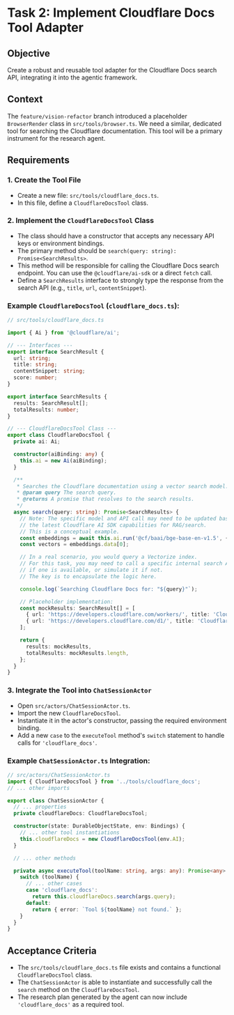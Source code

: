 # Task 2: Implement Cloudflare Docs Tool Adapter

## Objective
Create a robust and reusable tool adapter for the Cloudflare Docs search API, integrating it into the agentic framework.

## Context
The `feature/vision-refactor` branch introduced a placeholder `BrowserRender` class in `src/tools/browser.ts`. We need a similar, dedicated tool for searching the Cloudflare documentation. This tool will be a primary instrument for the research agent.

## Requirements

### 1. Create the Tool File
- Create a new file: `src/tools/cloudflare_docs.ts`.
- In this file, define a `CloudflareDocsTool` class.

### 2. Implement the `CloudflareDocsTool` Class
- The class should have a constructor that accepts any necessary API keys or environment bindings.
- The primary method should be `search(query: string): Promise<SearchResults>`.
- This method will be responsible for calling the Cloudflare Docs search endpoint. You can use the `@cloudflare/ai-sdk` or a direct `fetch` call.
- Define a `SearchResults` interface to strongly type the response from the search API (e.g., `title`, `url`, `contentSnippet`).

### Example `CloudflareDocsTool` (`cloudflare_docs.ts`):

```typescript
// src/tools/cloudflare_docs.ts

import { Ai } from '@cloudflare/ai';

// --- Interfaces ---
export interface SearchResult {
  url: string;
  title: string;
  contentSnippet: string;
  score: number;
}

export interface SearchResults {
  results: SearchResult[];
  totalResults: number;
}

// --- CloudflareDocsTool Class ---
export class CloudflareDocsTool {
  private ai: Ai;

  constructor(aiBinding: any) {
    this.ai = new Ai(aiBinding);
  }

  /**
   * Searches the Cloudflare documentation using a vector search model.
   * @param query The search query.
   * @returns A promise that resolves to the search results.
   */
  async search(query: string): Promise<SearchResults> {
    // Note: The specific model and API call may need to be updated based on
    // the latest Cloudflare AI SDK capabilities for RAG/search.
    // This is a conceptual example.
    const embeddings = await this.ai.run('@cf/baai/bge-base-en-v1.5', { text: [query] });
    const vectors = embeddings.data[0];

    // In a real scenario, you would query a Vectorize index.
    // For this task, you may need to call a specific internal search API
    // if one is available, or simulate it if not.
    // The key is to encapsulate the logic here.

    console.log(`Searching Cloudflare Docs for: "${query}"`);

    // Placeholder implementation:
    const mockResults: SearchResult[] = [
      { url: 'https://developers.cloudflare.com/workers/', title: 'Cloudflare Workers', contentSnippet: 'An overview of Cloudflare Workers...', score: 0.9 },
      { url: 'https://developers.cloudflare.com/d1/', title: 'Cloudflare D1', contentSnippet: 'Cloudflare D1 is a serverless database...', score: 0.85 },
    ];

    return {
      results: mockResults,
      totalResults: mockResults.length,
    };
  }
}
```

### 3. Integrate the Tool into `ChatSessionActor`
- Open `src/actors/ChatSessionActor.ts`.
- Import the new `CloudflareDocsTool`.
- Instantiate it in the actor's constructor, passing the required environment binding.
- Add a new `case` to the `executeTool` method's `switch` statement to handle calls for `'cloudflare_docs'`.

### Example `ChatSessionActor.ts` Integration:

```typescript
// src/actors/ChatSessionActor.ts
import { CloudflareDocsTool } from '../tools/cloudflare_docs';
// ... other imports

export class ChatSessionActor {
  // ... properties
  private cloudflareDocs: CloudflareDocsTool;

  constructor(state: DurableObjectState, env: Bindings) {
    // ... other tool instantiations
    this.cloudflareDocs = new CloudflareDocsTool(env.AI);
  }

  // ... other methods

  private async executeTool(toolName: string, args: any): Promise<any> {
    switch (toolName) {
      // ... other cases
      case 'cloudflare_docs':
        return this.cloudflareDocs.search(args.query);
      default:
        return { error: `Tool ${toolName} not found.` };
    }
  }
}
```

## Acceptance Criteria
- The `src/tools/cloudflare_docs.ts` file exists and contains a functional `CloudflareDocsTool` class.
- The `ChatSessionActor` is able to instantiate and successfully call the `search` method on the `CloudflareDocsTool`.
- The research plan generated by the agent can now include `'cloudflare_docs'` as a required tool.
